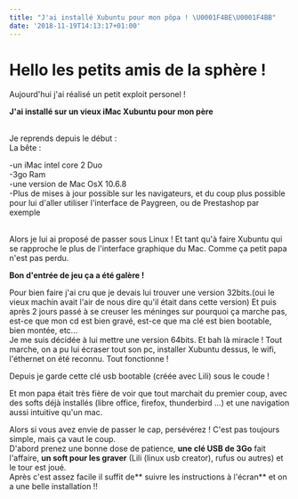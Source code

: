 ```yaml
---
title: "J'ai installé Xubuntu pour mon pôpa ! \U0001F4BE\U0001F4BB"
date: '2018-11-19T14:13:17+01:00'
---
```

# Hello les petits amis de la sphère !

Aujourd'hui j'ai réalisé un petit exploit personel !

**J'ai installé sur un vieux iMac Xubuntu pour mon père**

\
Je reprends depuis le début :\
La bête :

\-un iMac intel core 2 Duo\
-3go Ram\
-une version de Mac OsX 10.6.8\
-Plus de mises à jour possible sur les navigateurs, et du coup plus possible pour lui d'aller utiliser l'interface de Paygreen, ou de Prestashop par exemple

\
Alors je lui ai proposé de passer sous Linux ! Et tant qu'à faire Xubuntu qui se rapproche le plus de l'interface graphique du Mac. Comme ça petit papa n'est pas perdu.

**Bon d'entrée de jeu ça a été galère !**

Pour bien faire j'ai cru que je devais lui trouver une version 32bits.(oui le vieux machin avait l'air de nous dire qu'il était dans cette version) Et puis après 2 jours passé à se creuser les méninges sur pourquoi ça marche pas, est-ce que mon cd est bien gravé, est-ce que ma clé est bien bootable, bien montée, etc...\
Je me suis décidée à lui mettre une version 64bits. Et bah là miracle ! Tout marche, on a pu lui écraser tout son pc, installer Xubuntu dessus, le wifi, l'éthernet on été reconnu. Tout fonctionne !

Depuis je garde cette clé usb bootable (créée avec Lili) sous le coude ! 

Et mon papa était très fière de voir que tout marchait du premier coup, avec des softs déjà installés (libre office, firefox, thunderbird ...) et une navigation aussi intuitive qu'un mac.

Alors si vous avez envie de passer le cap, persévérez ! C'est pas toujours simple, mais ça vaut le coup.\
D'abord prenez une bonne dose de patience, **une clé USB de 3Go** fait l'affaire, **un soft pour les graver** (Lili (linux usb creator), rufus ou autres) et le tour est joué.\
Après c'est assez facile il suffit de** suivre les instructions à l'écran** et on a une belle installation !!
